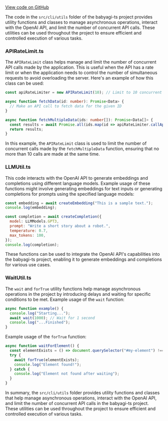 [View code on GitHub](https://github.com/context-labs/babyagi-ts/.autodoc/docs/json/src/cli/utils)

The code in the `src/cli/utils` folder of the babyagi-ts project provides utility functions and classes to manage asynchronous operations, interact with the OpenAI API, and limit the number of concurrent API calls. These utilities can be used throughout the project to ensure efficient and controlled execution of various tasks.

### APIRateLimit.ts

The `APIRateLimit` class helps manage and limit the number of concurrent API calls made by the application. This is useful when the API has a rate limit or when the application needs to control the number of simultaneous requests to avoid overloading the server. Here's an example of how this class can be used:

```typescript
const apiRateLimiter = new APIRateLimit(10); // Limit to 10 concurrent calls

async function fetchData(id: number): Promise<Data> {
  // Make an API call to fetch data for the given ID
}

async function fetchMultipleData(ids: number[]): Promise<Data[]> {
  const results = await Promise.all(ids.map(id => apiRateLimiter.callApi(() => fetchData(id))));
  return results;
}
```

In this example, the `APIRateLimit` class is used to limit the number of concurrent calls made by the `fetchMultipleData` function, ensuring that no more than 10 calls are made at the same time.

### LLMUtil.ts

This code interacts with the OpenAI API to generate embeddings and completions using different language models. Example usage of these functions might involve generating embeddings for text inputs or generating completions for prompts using the specified language models:

```javascript
const embedding = await createEmbedding("This is a sample text.");
console.log(embedding);

const completion = await createCompletion({
  model: LLMModels.GPT3,
  prompt: "Write a short story about a robot.",
  temperature: 0.7,
  max_tokens: 100,
});
console.log(completion);
```

These functions can be used to integrate the OpenAI API's capabilities into the babyagi-ts project, enabling it to generate embeddings and completions for various use cases.

### WaitUtil.ts

The `wait` and `forTrue` utility functions help manage asynchronous operations in the project by introducing delays and waiting for specific conditions to be met. Example usage of the `wait` function:

```javascript
async function example() {
  console.log("Starting...");
  await wait(1000); // Wait for 1 second
  console.log("...Finished");
}
```

Example usage of the `forTrue` function:

```javascript
async function waitForElement() {
  const elementExists = () => document.querySelector("#my-element") !== null;
  try {
    await forTrue(elementExists);
    console.log("Element found!");
  } catch {
    console.log("Element not found after waiting");
  }
}
```

In summary, the `src/cli/utils` folder provides utility functions and classes that help manage asynchronous operations, interact with the OpenAI API, and limit the number of concurrent API calls in the babyagi-ts project. These utilities can be used throughout the project to ensure efficient and controlled execution of various tasks.
